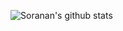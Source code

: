 ![Soranan's github stats](https://github-readme-stats.vercel.app/api?username=soranankiw1&show_icons=true&theme=default)
